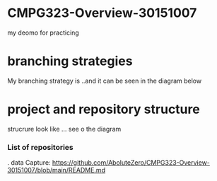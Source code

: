 # CMPG323-Overview-30151007
my deomo for practicing

# branching strategies
My branching strategy is ..and it can be seen in the diagram below

# project and repository structure
strucrure look like ... see o the diagram

### List of repositories
. data Capture: https://github.com/AboluteZero/CMPG323-Overview-30151007/blob/main/README.md
